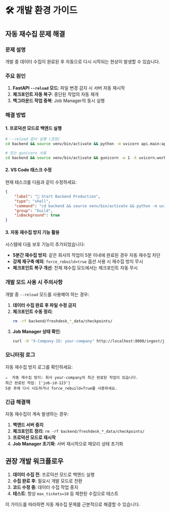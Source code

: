 # 🛠️ 개발 환경 가이드

## 자동 재수집 문제 해결

### 문제 설명
개발 중 데이터 수집이 완료된 후 자동으로 다시 시작되는 현상이 발생할 수 있습니다.

### 주요 원인
1. **FastAPI `--reload` 모드**: 파일 변경 감지 시 서버 자동 재시작
2. **체크포인트 자동 복구**: 중단된 작업의 자동 재개
3. **백그라운드 작업 중복**: Job Manager의 동시 실행

### 해결 방법

#### 1. 프로덕션 모드로 백엔드 실행
```bash
# --reload 없이 실행 (권장)
cd backend && source venv/bin/activate && python -m uvicorn api.main:app --host 0.0.0.0 --port 8000

# 또는 gunicorn 사용
cd backend && source venv/bin/activate && gunicorn -w 1 -k uvicorn.workers.UvicornWorker api.main:app --bind 0.0.0.0:8000
```

#### 2. VS Code 태스크 수정
현재 태스크를 다음과 같이 수정하세요:

```json
{
    "label": "🚀 Start Backend Production",
    "type": "shell",
    "command": "cd backend && source venv/bin/activate && python -m uvicorn api.main:app --host 0.0.0.0 --port 8000",
    "group": "build",
    "isBackground": true
}
```

#### 3. 자동 재수집 방지 기능 활용
시스템에 다음 보호 기능이 추가되었습니다:

- **5분간 재수집 방지**: 같은 회사의 작업이 5분 이내에 완료된 경우 자동 재수집 차단
- **강제 재구축 예외**: `force_rebuild=true` 옵션 사용 시 재수집 방지 무시
- **체크포인트 복구 개선**: 전체 재수집 모드에서는 체크포인트 자동 무시

### 개발 모드 사용 시 주의사항

개발 중 `--reload` 모드를 사용해야 하는 경우:

1. **데이터 수집 완료 후 파일 수정 금지**
2. **체크포인트 수동 정리**:
   ```bash
   rm -rf backend/freshdesk_*_data/checkpoints/
   ```
3. **Job Manager 상태 확인**:
   ```bash
   curl -H "X-Company-ID: your-company" http://localhost:8000/ingest/jobs
   ```

### 모니터링 로그
자동 재수집 방지 로그를 확인하세요:

```
⚠️  자동 재수집 방지: 회사 your-company의 최근 완료된 작업이 있습니다.
최근 완료된 작업: ['job-id-123']
5분 후에 다시 시도하거나 force_rebuild=True를 사용하세요.
```

### 긴급 해결책

자동 재수집이 계속 발생하는 경우:

1. **백엔드 서버 중지**
2. **체크포인트 정리**: `rm -rf backend/freshdesk_*_data/checkpoints/`
3. **프로덕션 모드로 재시작**
4. **Job Manager 초기화**: 서버 재시작으로 메모리 상태 초기화

## 권장 개발 워크플로우

1. **데이터 수집 전**: 프로덕션 모드로 백엔드 실행
2. **수집 완료 후**: 필요시 개발 모드로 전환
3. **코드 수정 중**: 데이터 수집 작업 중지
4. **테스트**: 항상 `max_tickets=10` 등 제한된 수집으로 테스트

이 가이드를 따라하면 자동 재수집 문제를 근본적으로 해결할 수 있습니다.
